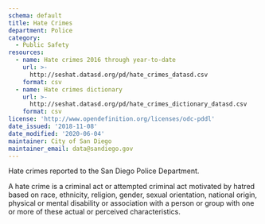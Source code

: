 ```yaml
---
schema: default
title: Hate Crimes
department: Police
category:
  - Public Safety
resources:
  - name: Hate crimes 2016 through year-to-date
    url: >-
      http://seshat.datasd.org/pd/hate_crimes_datasd.csv
    format: csv
  - name: Hate crimes dictionary
    url: >-
      http://seshat.datasd.org/pd/hate_crimes_dictionary_datasd.csv
    format: csv
license: 'http://www.opendefinition.org/licenses/odc-pddl'
date_issued: '2018-11-08'
date_modified: '2020-06-04'
maintainer: City of San Diego
maintainer_email: data@sandiego.gov
---
```

Hate crimes reported to the San Diego Police Department.
<!--more-->

A hate crime is a criminal act or attempted criminal act motivated by hatred based on race, ethnicity, religion, gender, sexual orientation, national origin, physical or mental disability or association with a person or group with one or more of these actual or perceived characteristics.